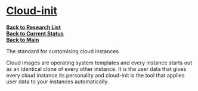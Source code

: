 # **[Cloud-init](https://cloud-init.io/)**

**[Back to Research List](../../research_list.md)**\
**[Back to Current Status](../../../development/status/weekly/current_status.md)**\
**[Back to Main](../../../README.md)**

The standard for customising cloud instances

Cloud images are operating system templates and every instance starts out as an identical clone of every other instance. It is the user data that gives every cloud instance its personality and cloud-init is the tool that applies user data to your instances automatically.
